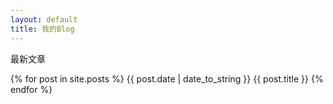 ```yaml
---
layout: default
title: 我的Blog
---
```


最新文章

{% for post in site.posts %}
{{ post.date | date_to_string }} {{ post.title }}
{% endfor %}
